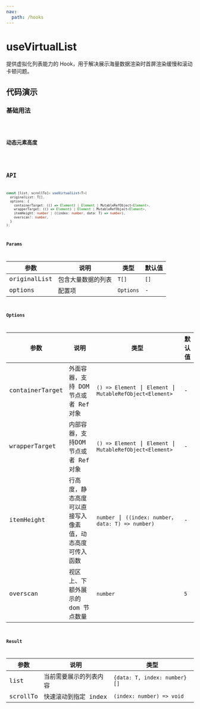 ```yaml
---
nav:
  path: /hooks
---
```


# useVirtualList

提供虚拟化列表能力的 Hook，用于解决展示海量数据渲染时首屏渲染缓慢和滚动卡顿问题。

## 代码演示

### 基础用法

<code src="./demo/demo1.tsx" />

### 动态元素高度

<code src="./demo/demo2.tsx" />

## API

```typescript
const [list, scrollTo]= useVirtualList<T>(
  originalList: T[], 
  options: {
    containerTarget: (() => Element) | Element | MutableRefObject<Element>,
    wrapperTarget: (() => Element) | Element | MutableRefObject<Element>,
    itemHeight: number | ((index: number, data: T) => number),
    overscan?: number,
  }
);
```

### Params

| 参数         | 说明               | 类型      | 默认值 |
|--------------|--------------------|-----------|--------|
| originalList | 包含大量数据的列表 | `T[]`     | `[]`   |
| options      | 配置项         | `Options` | -      |


### Options

| 参数            | 说明                                                   | 类型                                                        | 默认值 |
|-----------------|--------------------------------------------------------|-------------------------------------------------------------|--------|
| containerTarget | 外面容器，支持 DOM 节点或者 Ref 对象                   | `() => Element` \| `Element` \| `MutableRefObject<Element>` | -      |
| wrapperTarget   | 内部容器，支持DOM 节点或者 Ref 对象                    | `() => Element` \| `Element` \| `MutableRefObject<Element>` | -      |
| itemHeight      | 行高度，静态高度可以直接写入像素值，动态高度可传入函数 | `number` \| `((index: number， data: T) => number)`         | -      |
| overscan        | 视区上、下额外展示的 dom 节点数量                      | `number`                                                    | `5`    |

### Result

| 参数     | 说明                   | 类型                         |
|----------|------------------------|------------------------------|
| list     | 当前需要展示的列表内容 | `{data: T, index: number}[]` |
| scrollTo | 快速滚动到指定 index   | `(index: number) => void`    |
